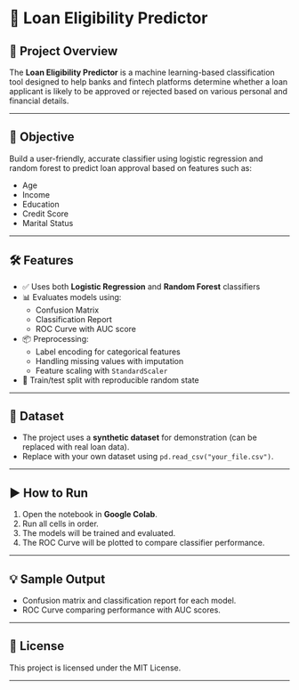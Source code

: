 
# 🏦 Loan Eligibility Predictor

## 📌 Project Overview

The **Loan Eligibility Predictor** is a machine learning-based classification tool designed to help banks and fintech platforms determine whether a loan applicant is likely to be approved or rejected based on various personal and financial details.

---

## 🎯 Objective

Build a user-friendly, accurate classifier using logistic regression and random forest to predict loan approval based on features such as:

- Age
- Income
- Education
- Credit Score
- Marital Status

---

## 🛠️ Features

- ✅ Uses both **Logistic Regression** and **Random Forest** classifiers
- 📊 Evaluates models using:
  - Confusion Matrix
  - Classification Report
  - ROC Curve with AUC score
- 📦 Preprocessing:
  - Label encoding for categorical features
  - Handling missing values with imputation
  - Feature scaling with `StandardScaler`
- 🧪 Train/test split with reproducible random state

---

## 📂 Dataset

- The project uses a **synthetic dataset** for demonstration (can be replaced with real loan data).
- Replace with your own dataset using `pd.read_csv("your_file.csv")`.

---

## ▶️ How to Run

1. Open the notebook in **Google Colab**.
2. Run all cells in order.
3. The models will be trained and evaluated.
4. The ROC Curve will be plotted to compare classifier performance.

---

## 💡 Sample Output

- Confusion matrix and classification report for each model.
- ROC Curve comparing performance with AUC scores.

---

## 📜 License

This project is licensed under the MIT License.

---
